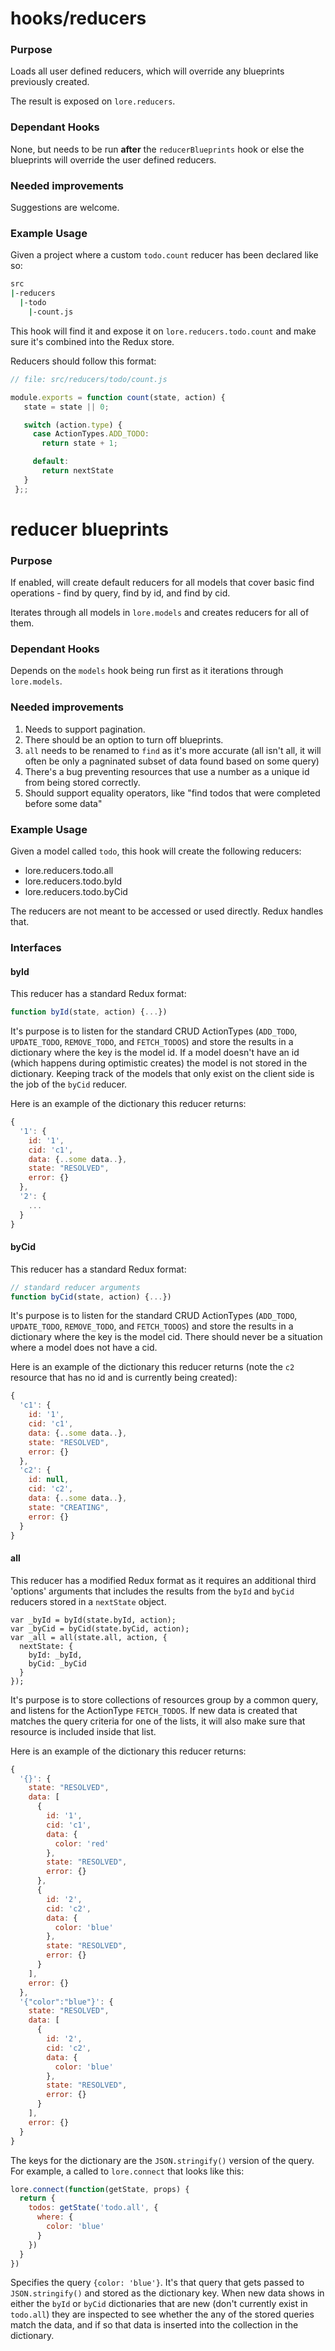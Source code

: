 # hooks/reducers

### Purpose

Loads all user defined reducers, which will override any blueprints previously created. 

The result is exposed on `lore.reducers`.

### Dependant Hooks

None, but needs to be run **after** the `reducerBlueprints` hook or else the blueprints will override the user 
defined reducers.


### Needed improvements

Suggestions are welcome. 


### Example Usage

Given a project where a custom `todo.count` reducer has been declared like so:

```sh
src
|-reducers
  |-todo
    |-count.js
```

This hook will find it and expose it on `lore.reducers.todo.count` and make sure it's combined into the Redux store.

Reducers should follow this format:

```js
// file: src/reducers/todo/count.js

module.exports = function count(state, action) {
   state = state || 0;

   switch (action.type) {
     case ActionTypes.ADD_TODO:
       return state + 1;

     default:
       return nextState
   }
 };;
```

# reducer blueprints

### Purpose

If enabled, will create default reducers for all models that cover basic find operations - find by query, find by 
id, and find by cid.

Iterates through all models in `lore.models` and creates reducers for all of them.

### Dependant Hooks

Depends on the `models` hook being run first as it iterations through `lore.models`.


### Needed improvements

1. Needs to support pagination.
2. There should be an option to turn off blueprints.
3. `all` needs to be renamed to `find` as it's more accurate (all isn't all, it will often be only a pagninated 
subset of data found based on some query)
4. There's a bug preventing resources that use a number as a unique id from being stored correctly.
5. Should support equality operators, like "find todos that were completed before some data"

### Example Usage

Given a model called `todo`, this hook will create the following reducers:

* lore.reducers.todo.all
* lore.reducers.todo.byId
* lore.reducers.todo.byCid

The reducers are not meant to be accessed or used directly.  Redux handles that.


### Interfaces


#### byId

This reducer has a standard Redux format:

```js
function byId(state, action) {...})
```

It's purpose is to listen for the standard CRUD ActionTypes (`ADD_TODO`, `UPDATE_TODO`, `REMOVE_TODO`, and 
`FETCH_TODOS`) and store the results in a dictionary where the key is the model id.  If a model doesn't have an 
id (which happens during optimistic creates) the model is not stored in the dictionary.  Keeping track of the models
that only exist on the client side is the job of the `byCid` reducer.

Here is an example of the dictionary this reducer returns:

```js
{
  '1': {
    id: '1',
    cid: 'c1',
    data: {..some data..},
    state: "RESOLVED",
    error: {}
  },
  '2': {
    ...
  }
}
```

#### byCid

This reducer has a standard Redux format:

```js
// standard reducer arguments
function byCid(state, action) {...})
```

It's purpose is to listen for the standard CRUD ActionTypes (`ADD_TODO`, `UPDATE_TODO`, `REMOVE_TODO`, and 
`FETCH_TODOS`) and store the results in a dictionary where the key is the model cid.  There should never be a
situation where a model does not have a cid.

Here is an example of the dictionary this reducer returns (note the `c2` resource that has no id and is currently 
being created):

```js
{
  'c1': {
    id: '1',
    cid: 'c1',
    data: {..some data..},
    state: "RESOLVED",
    error: {}
  },
  'c2': {
    id: null,
    cid: 'c2',
    data: {..some data..},
    state: "CREATING",
    error: {}
  }
}
```



#### all

This reducer has a modified Redux format as it requires an additional third 'options' arguments that includes the 
results from the `byId` and `byCid` reducers stored in a `nextState` object.

```
var _byId = byId(state.byId, action);
var _byCid = byCid(state.byCid, action);
var _all = all(state.all, action, {
  nextState: {
    byId: _byId,
    byCid: _byCid
  }
});
```

It's purpose is to store collections of resources group by a common query, and listens for the ActionType
`FETCH_TODOS`. If new data is created that matches the query criteria for one of the lists, it will also make sure
that resource is included inside that list.

Here is an example of the dictionary this reducer returns:

```js
{
  '{}': {
    state: "RESOLVED",
    data: [
      {
        id: '1',
        cid: 'c1',
        data: {
          color: 'red'
        },
        state: "RESOLVED",
        error: {}
      },
      {
        id: '2',
        cid: 'c2',
        data: {
          color: 'blue'
        },
        state: "RESOLVED",
        error: {}
      }
    ],
    error: {}
  },
  '{"color":"blue"}': {
    state: "RESOLVED",
    data: [
      {
        id: '2',
        cid: 'c2',
        data: {
          color: 'blue'
        },
        state: "RESOLVED",
        error: {}
      }
    ],
    error: {}
  }
}
```

The keys for the dictionary are the `JSON.stringify()` version of the query.  For example, a called to `lore.connect`
that looks like this:

```js
lore.connect(function(getState, props) {
  return {
    todos: getState('todo.all', {
      where: {
        color: 'blue'
      }
    })
  }
})
```

Specifies the query `{color: 'blue'}`.  It's that query that gets passed to `JSON.stringify()` and stored as the 
dictionary key.  When new data shows in either the `byId` or `byCid` dictionaries that are new (don't currently exist
in `todo.all`) they are inspected to see whether the any of the stored queries match the data, and if so that data is
inserted into the collection in the dictionary.
